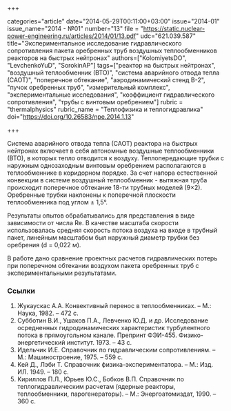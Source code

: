+++

categories="article"
date="2014-05-29T00:11:00+03:00"
issue="2014-01"
issue_name="2014 - №01"
number="13"
file = "https://static.nuclear-power-engineering.ru/articles/2014/01/13.pdf"
udc="621.039.587"
title="Экспериментальное исследование гидравлического сопротивления пакета оребренных труб воздушных теплообменников реакторов на быстрых нейтронах"
authors=["KolomiyetsDO", "LevchenkoYuD", "SorokinAP"]
tags=["реактор на быстрых нейтронах", "воздушный теплообменник (ВТО)", "система аварийного отвода тепла (САОТ)", "поперечное обтекание", "аэродинамический стенд В-2", "пучок оребренных труб", "измерительный комплекс", "экспериментальные исследования", "коэффициент гидравлического сопротивления", "трубы с винтовым оребрением"]
rubric = "thermalphysics"
rubric_name = "Теплофизика и теплогидравлика"
doi="https://doi.org/10.26583/npe.2014.1.13"

+++

Система аварийного отвода тепла (САОТ) реактора на быстрых нейтронах включает в себя автономные воздушные теплообменники (ВТО), в которых тепло отводится к воздуху. Теплопередающие трубки с наружным однозаходным винтовым оребрением располагаются в теплообменнике в коридорном порядке. За счет напора естественной конвекции в системе воздушный теплообменник - вытяжная труба происходит поперечное обтекание 18-ти трубных моделей (9×2). Оребренные трубки наклонены к поперечной плоскости теплообменника под углом ± 1,5°.

Результаты опытов обрабатывались для представления в виде зависимости от числа Re. В качестве масштаба скорости использовалась средняя скорость потока воздуха на входе в трубный пакет, линейным масштабом был наружный диаметр трубки без оребрения (d = 0,022 м).

В работе дано сравнение проектных расчетов гидравлических потерь при поперечном обтекании воздухом пакета оребренных труб с экспериментальными результатами.

### Ссылки

1. Жукаускас А.А. Конвективный перенос в теплообменниках. – М.: Наука, 1982. – 472 с.
2. Субботин В.И., Ушаков П.А., Левченко Ю.Д. и др. Исследование осредненных гидродинамических характеристик турбулентного потока в прямоугольном канале. Препринт ФЭИ-455. Физико-энергетический институт. 1973. – 43 с.
3. Идельчик И.Е. Справочник по гидравлическим сопротивлениям. – М.: Машиностроение, 1975. – 559 c.
4. Кей Д., Лэби Т. Справочник физика-экспериментатора. – М.: Изд. ИЛ. 1949. – 180 с.
5. Кириллов П.Л., Юрьев Ю.С., Бобков В.П. Справочник по теплогидравлическим расчетам (ядерные реакторы, теплообменники, парогенераторы). – М.: Энергоатомиздат, 1990. – 360 с.